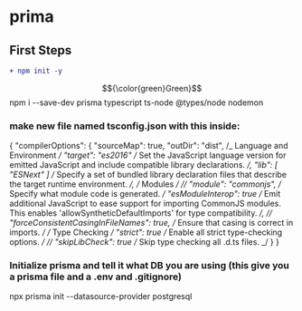 # prima

## First Steps

```diff
+ npm init -y
```

$${\color{green}Green}$$
npm i --save-dev prisma typescript ts-node @types/node nodemon

### make new file named tsconfig.json with this inside:

{
"compilerOptions": {
"sourceMap": true,
"outDir": "dist",
/_ Language and Environment _/
"target": "es2016" /_ Set the JavaScript language version for emitted JavaScript and include compatible library declarations. _/,
"lib": [
"ESNext"
] /_ Specify a set of bundled library declaration files that describe the target runtime environment. _/,
/_ Modules _/
// "module": "commonjs", /_ Specify what module code is generated. _/
"esModuleInterop": true /_ Emit additional JavaScript to ease support for importing CommonJS modules. This enables 'allowSyntheticDefaultImports' for type compatibility. _/,
// "forceConsistentCasingInFileNames": true, /_ Ensure that casing is correct in imports. _/
/_ Type Checking _/
"strict": true /_ Enable all strict type-checking options. _/
// "skipLibCheck": true /_ Skip type checking all .d.ts files. _/
}
}

### Initialize prisma and tell it what DB you are using (this give you a prisma file and a .env and .gitignore)

npx prisma init --datasource-provider postgresql
